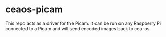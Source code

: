 # ceaos-picam
This repo acts as a driver for the Picam. It can be run on any Raspberry Pi connected to a Picam and will send encoded images back to cea-os

